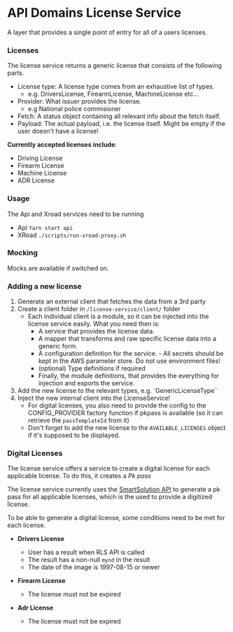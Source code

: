 <!-- gitbook-ignore -->

# API Domains License Service

A layer that provides a single point of entry for all of a users licenses.

### Licenses

The license service returns a generic license that consists of the following parts.

- License type: A license type comes from an exhaustive list of types.
  - e.g. DriversLicense, FirearmLicense, MachineLicense etc...
- Provider: What issuer provides the license.
  - e.g National police commisioner
- Fetch: A status object containing all relevant info about the fetch itself.
- Payload: The actual payload, i.e. the license itself. Might be empty if the user doesn't have a license!

**Currently accepted licenses include**:

- Driving License
- Firearm License
- Machine License
- ADR License

### Usage

The Api and Xroad services need to be running

- Api
  `Yarn start api`
- XRoad
  `./scripts/run-xroad-proxy.sh`

### Mocking

Mocks are available if switched on.

### Adding a new license

1. Generate an external client that fetches the data from a 3rd party
2. Create a client folder in `/license-service/client/` folder
   - Each individual client is a module, so it can be injected into the license service easily. What you need then is:
     - A service that provides the license data.
     - A mapper that transforms and raw specific license data into a generic form.
     - A configuration definition for the service. - All secrets should be kept in the AWS parameter store. Do not use environment files!
     - (optional) Type definitions if required
     - Finally, the module definitions, that provides the everything for injection and exports the service.
3. Add the new license to the relevant types, e.g. `GenericLicenseType``
4. Inject the new internal client into the LicenseService!
   - For digital licenses, you also need to provide the config to the CONFIG_PROVIDER factory function if pkpass is available (so it can retrieve the `passTemplateId` from it)
   - Don't forget to add the new license to the `AVAILABLE_LICENSES` object if it's supposed to be displayed.

### Digital Licenses

The license service offers a service to create a digital license for each applicable license. To do this, it creates a _Pk pass_

The license service currently uses the [SmartSolution API](https://smartsolutions.gitbook.io/smart-solutions-drivers-license/) to generate a pk pass for all applicable licenses, which is the used to provide a digitized license.

To be able to generate a digital license, some conditions need to be met for each license.

- **Drivers License**

  - User has a result when RLS API is called
  - The result has a non-null `mynd` in the result
  - The date of the image is 1997-08-15 or newer

- **Firearm License**

  - The license must not be expired

- **Adr License**

  - The license must not be expired
